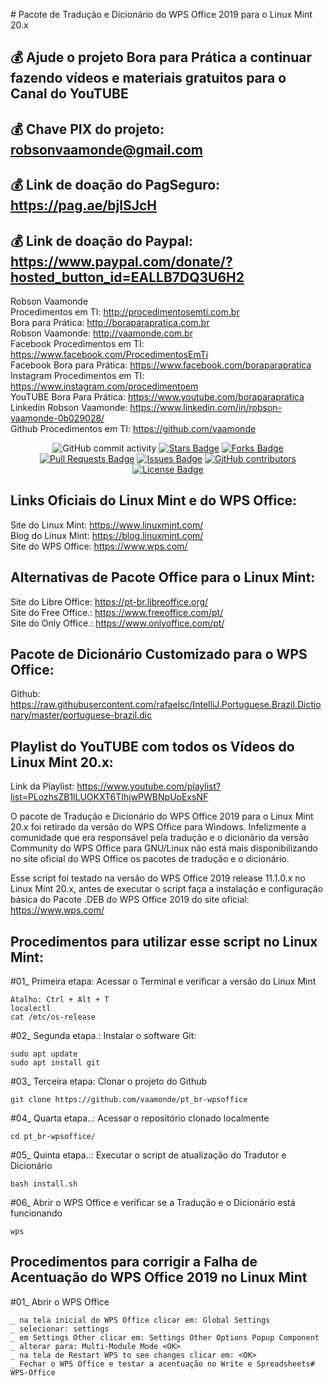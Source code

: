                                                                                                                                                                                                                                                                                                                                                                                                                                                                                                                                                                                                                                                                                                                                                                                                                                                                                                                                                                                                                                                                                                                                                                                                                                                                                                                                                                                                                                                                                                                                                                                                                                                                                                                                                                                                                                                                                                                                                                                                                                                                                                                                                                                                                                                                                                                                                                                                                                                                                                                                                                                                                                                                                                                                                                                                                                                                                                                                                                                                                                                                                                                                                                                                                                                                                                                                                                                                                                                                                                                                                                                                                                                                                                                                                                                                                                                                                                                                                                                                                                                                                                                                                                                                                                                                                                                                                                                                                                                                                                                                                                                                                                                                                                                                                                                                                                                                                                                                                                                                                                                                                                                                                                                                                                                                                                                                                                                                                                                                                                                                                                                                                                                                                                                                                                                                                                                                                                                                                                                                                                                                                                                                                                                                                                                                                                                                                                                                                                                                                                                                                                                                                                                                                                                                                                                                                                                                                                                                                                                                                                                                                                                                                                                                                                                                                                                                                                                                                                                                                                                                                                                                                                                                                                                                                                                                                                                                                                                                                                                                                                                                                                                                                                                                                                                                                                                                                                                                                                                                                                                                 # Pacote de Tradução e Dicionário do WPS Office 2019 para o Linux Mint 20.x

## 💰 Ajude o projeto Bora para Prática a continuar fazendo vídeos e materiais gratuitos para o Canal do YouTUBE
## 💰 Chave PIX do projeto: robsonvaamonde@gmail.com
## 💰 Link de doação do PagSeguro: https://pag.ae/bjlSJcH
## 💰 Link de doação do Paypal: https://www.paypal.com/donate/?hosted_button_id=EALLB7DQ3U6H2

Robson Vaamonde<br>
Procedimentos em TI: http://procedimentosemti.com.br<br>
Bora para Prática: http://boraparapratica.com.br<br>
Robson Vaamonde: http://vaamonde.com.br<br>
Facebook Procedimentos em TI: https://www.facebook.com/ProcedimentosEmTi<br>
Facebook Bora para Prática: https://www.facebook.com/boraparapratica<br>
Instagram Procedimentos em TI: https://www.instagram.com/procedimentoem<br>
YouTUBE Bora Para Prática: https://www.youtube.com/boraparapratica<br>
Linkedin Robson Vaamonde: https://www.linkedin.com/in/robson-vaamonde-0b029028/<br>
Github Procedimentos em TI: https://github.com/vaamonde<br>

<div align="center">
<img alt="GitHub commit activity" src="https://img.shields.io/github/commit-activity/y/vaamonde/pt_br-wpsoffice?style=plastic">
<a href="https://github.com/vaamonde/pt_br-wpsoffice/stargazers"><img src="https://img.shields.io/github/stars/vaamonde/pt_br-wpsoffice" alt="Stars Badge"/></a>
<a href="https://github.com/vaamonde/pt_br-wpsoffice/network/members"><img src="https://img.shields.io/github/forks/vaamonde/pt_br-wpsoffice" alt="Forks Badge"/></a>
<a href="https://github.com/vaamonde/dpt_br-wpsoffice/pulls"><img src="https://img.shields.io/github/issues-pr/vaamonde/pt_br-wpsoffice" alt="Pull Requests Badge"/></a>
<a href="https://github.com/vaamonde/pt_br-wpsoffice/issues"><img src="https://img.shields.io/github/issues/vaamonde/pt_br-wpsoffice" alt="Issues Badge"/></a>
<a href="https://github.com/vaamonde/pt_br-wpsoffice/graphs/contributors"><img alt="GitHub contributors" src="https://img.shields.io/github/contributors/vaamonde/pt_br-wpsoffice?color=2b9348"></a>
<a href="https://github.com/vaamonde/pt_br-wpsoffice/blob/master/LICENSE"><img src="https://img.shields.io/github/license/vaamonde/pt_br-wpsoffice?color=2b9348" alt="License Badge"/></a>
</div>

## **Links Oficiais do Linux Mint e do WPS Office:**
Site do Linux Mint: https://www.linuxmint.com/​<br>
Blog do Linux Mint: https://blog.linuxmint.com/​<br>
Site do WPS Office: https://www.wps.com/

## **Alternativas de Pacote Office para o Linux Mint:**
Site do Libre Office: https://pt-br.libreoffice.org/<br>
Site do Free Office.: https://www.freeoffice.com/pt/<br>
Site do Only Office.: https://www.onlyoffice.com/pt/

## **Pacote de Dicionário Customizado para o WPS Office:**
Github: https://raw.githubusercontent.com/rafaelsc/IntelliJ.Portuguese.Brazil.Dictionary/master/portuguese-brazil.dic 

## **Playlist do YouTUBE com todos os Vídeos do Linux Mint 20.x:**
Link da Playlist: https://www.youtube.com/playlist?list=PLozhsZB1lLUOKXT6TIhjwPWBNpUoExsNF

O pacote de Tradução e Dicionário do WPS Office 2019 para o Linux Mint 20.x foi retirado da versão do WPS Office para Windows. Infelizmente a comunidade que era responsável pela tradução e o dicionário da versão Community do WPS Office para GNU/Linux não está mais disponibilizando no site oficial do WPS Office os pacotes de tradução e o dicionário.

Esse script foi testado na versão do WPS Office 2019 release 11.1.0.x no Linux Mint 20.x, antes de executar o script faça a instalação e configuração básica do Pacote .DEB do WPS Office 2019 do site oficial: https://www.wps.com/

## Procedimentos para utilizar esse script no Linux Mint:

#01_ Primeira etapa: Acessar o Terminal e verificar a versão do Linux Mint

	Atalho: Ctrl + Alt + T
	localectl
	cat /etc/os-release

#02_ Segunda etapa.: Instalar o software Git:

	sudo apt update
	sudo apt install git

#03_ Terceira etapa: Clonar o projeto do Github

	git clone https://github.com/vaamonde/pt_br-wpsoffice

#04_ Quarta etapa..: Acessar o repositório clonado localmente

	cd pt_br-wpsoffice/

#05_ Quinta etapa..: Executar o script de atualização do Tradutor e Dicionário

	bash install.sh

#06_ Abrir o WPS Office e verificar se a Tradução e o Dicionário está funcionando

	wps

## Procedimentos para corrigir a Falha de Acentuação do WPS Office 2019 no Linux Mint

#01_ Abrir o WPS Office

	_ na tela inicial do WPS Office clicar em: Global Settings
	_ selecionar: settings
	_ em Settings Other clicar em: Settings Other Options Popup Component
	_ alterar para: Multi-Module Mode <OK>
	_ na tela de Restart WPS to see changes clicar em: <OK>
	_ Fechar o WPS Office e testar a acentuação no Write e Spreadsheets# WPS-Office
